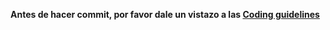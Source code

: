**Antes de hacer commit, por favor dale un vistazo a las [Coding guidelines](https://github.com/omegaup/omegaup/wiki/Coding-guidelines)**
